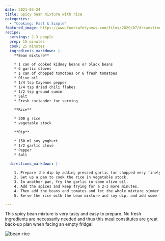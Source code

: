 ```yaml
---
date: 2021-05-24
title: Spicy bean mixture with rice
categories:
  - "Cooking: Fast & Simple"
featured_image: https://www.foodsafetynews.com/files/2020/07/dreamstime_red-kidney-bean-lectins.jpg
recipe:
  servings: 2-3 people
  prep: 15 minutes
  cook: 25 minutes
  ingredients_markdown: |-
    **Bean mixture**

    * 1 can of cooked kidney beans or black beans
    * 6 garlic cloves
    * 1 can of chopped tomotoes or 6 fresh tomatoes
    * Olive oil
    * 1/4 tsp Cayenne pepper
    * 1/4 tsp dried chili flakes
    * 1/2 tsp ground cumin
    * Salt
    * Fresh coriander for serving

    **Rice**

    * 200 g rice
    * vegetable stock

    **Dip**

    * 150 ml soy yoghurt
    * 1/2 garlic clove
    * Pepper 
    * Salt
  
  directions_markdown: |-

    1. Prepare the dip by adding pressed garlic (or chopped very finely) to the soy yoghurt. Season with some salt and pepper and leave it in the fridge until serving.
    2. Set up a pan to cook the rice in vegetable stock.
    3. In another pan, fry the garlic in some olive oil.
    4. Add the spices and keep frying for a 2-3 more minutes.
    4. Then add the beans and tomates and let the whole mixture simmer until the tomatoes are soft (if fresh ones were used). Season with salt and add more spices if needed.
    5. Serve the rice with the bean mixture and soy dip, and add some fresh coriander for extra flavour.

---
```


This spicy bean mixture is very tasty and easy to prepare. No fresh ingredients are necessarily needed and thus this meal constitutes are great back-up plan when facing an empty fridge!

![bean-rice](https://www.foodsafetynews.com/files/2020/07/dreamstime_red-kidney-bean-lectins.jpg)